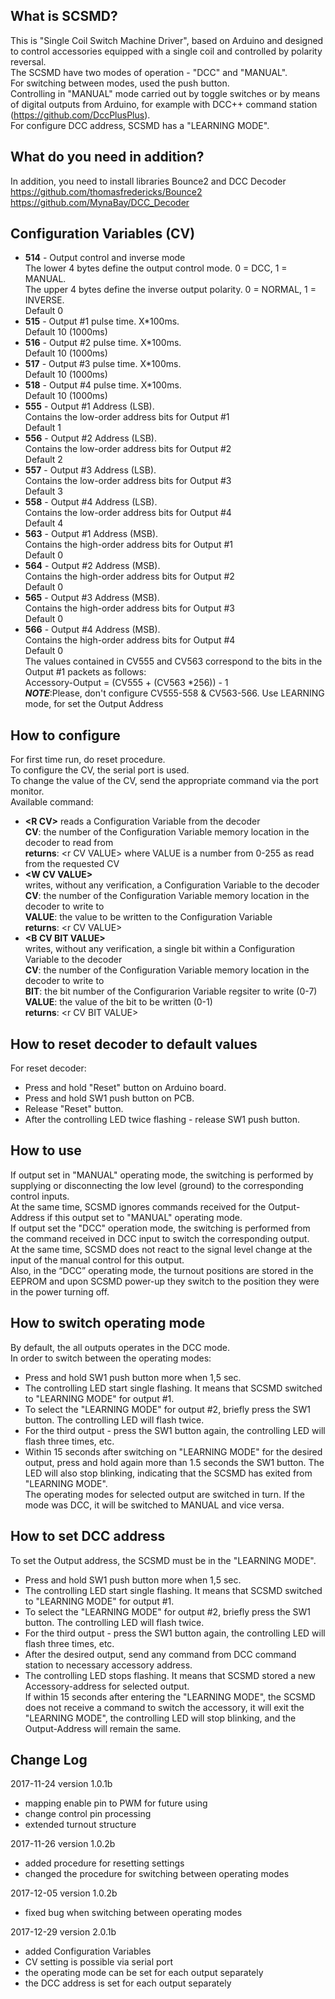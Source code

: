 What is SCSMD?
-------------
This is "Single Coil Switch Machine Driver", based on Arduino and designed to control accessories equipped with a single coil and controlled by polarity reversal.<br />
The SCSMD have two modes of operation - "DCC" and "MANUAL".<br />
For switching between modes, used the push button.<br />
Controlling in "MANUAL" mode carried out by toggle switches or by means of digital outputs from Arduino, for example with DCC++ command station (https://github.com/DccPlusPlus).<br />
For configure DCC address, SCSMD has a "LEARNING MODE".<br />

What do you need in addition?
-------------------------
In addition, you need to install libraries Bounce2 and DCC Decoder<br />
https://github.com/thomasfredericks/Bounce2<br />
https://github.com/MynaBay/DCC_Decoder<br />

Configuration Variables (CV)
----------------------------
  * **514** - Output control and inverse mode<br />
          The lower 4 bytes define the output control mode. 0 = DCC, 1 = MANUAL.<br />
          The upper 4 bytes define the inverse output polarity. 0 = NORMAL, 1 = INVERSE.<br />
          Default 0<br />
  * **515** - Output #1 pulse time. X*100ms.<br />
          Default 10 (1000ms)<br />
  * **516** - Output #2 pulse time. X*100ms.<br />
        Default 10 (1000ms)<br />
  * **517** - Output #3 pulse time. X*100ms.<br />
          Default 10 (1000ms)<br />
  * **518** - Output #4 pulse time. X*100ms.<br />
          Default 10 (1000ms)<br />
  * **555** - Output #1 Address (LSB).<br />
          Contains the low-order address bits for Output #1<br />
          Default 1<br />
  * **556** - Output #2 Address (LSB).<br />
          Contains the low-order address bits for Output #2<br />
          Default 2<br />
  * **557** - Output #3 Address (LSB).<br />
          Contains the low-order address bits for Output #3<br />
          Default 3<br />
  * **558** - Output #4 Address (LSB).<br />
          Contains the low-order address bits for Output #4<br />
          Default 4<br />
  * **563** - Output #1 Address (MSB).<br />
          Contains the high-order address bits for Output #1<br />
          Default 0<br />
  * **564** - Output #2 Address (MSB).<br />
          Contains the high-order address bits for Output #2<br />
          Default 0<br />
  * **565** - Output #3 Address (MSB).<br />
          Contains the high-order address bits for Output #3<br />
          Default 0<br />
  * **566** - Output #4 Address (MSB).<br />
          Contains the high-order address bits for Output #4<br />
          Default 0<br />
The values contained in CV555 and CV563 correspond to the bits in the Output #1 packets as follows: <br />
Accessory-Output = (CV555 + (CV563 *256)) - 1<br />
**_NOTE_**:Please, don't configure CV555-558 & CV563-566. Use LEARNING mode, for set the Output Address<br />

How to configure
----------------
For first time run, do reset procedure.<br />
To configure the CV, the serial port is used.<br />
To change the value of the CV, send the appropriate command via the port monitor.<br />
Available command:<br />
  * **&lt;R CV&gt;**
    reads a Configuration Variable from the decoder<br />
    **CV**: the number of the Configuration Variable memory location in the decoder to read from<br />
    **returns**: &lt;r CV VALUE&gt; where VALUE is a number from 0-255 as read from the requested CV<br />
  * **&lt;W CV VALUE&gt;**<br />
    writes, without any verification, a Configuration Variable to the decoder<br />
    **CV**: the number of the Configuration Variable memory location in the decoder to write to<br />
    **VALUE**: the value to be written to the Configuration Variable<br />
    **returns**: &lt;r CV VALUE&gt;<br />
  * **&lt;B CV BIT VALUE&gt;**<br />
    writes, without any verification, a single bit within a Configuration Variable to the decoder<br />
    **CV**: the number of the Configuration Variable memory location in the decoder to write to<br />
    **BIT**: the bit number of the Configurarion Variable regsiter to write (0-7)<br />
    **VALUE**: the value of the bit to be written (0-1)<br />
    **returns**: &lt;r CV BIT VALUE&gt;<br />

How to reset decoder to default values
--------------------------------------
For reset decoder:<br />
* Press and hold "Reset" button on Arduino board.
* Press and hold SW1 push button on PCB.
* Release "Reset" button.
* After the controlling LED twice flashing - release SW1 push button.<br />

How to use
----------
If output set in "MANUAL" operating mode, the switching is performed by supplying or disconnecting the low level (ground) to the corresponding control inputs.<br />
At the same time, SCSMD ignores commands received for the Output-Address if this output set to "MANUAL" operating mode.<br />
If output set the "DCC" operation mode, the switching is performed from the command received in DCC input to switch the corresponding output.<br />
At the same time, SCSMD does not react to the signal level change at the input of the manual control for this output.<br />
Also, in the “DCC” operating mode, the turnout positions are stored in the EEPROM and upon SCSMD power-up they switch to the position they were in the power turning off.<br />

How to switch operating mode
----------------------------
By default, the all outputs operates in the DCC mode.<br />
In order to switch between the operating modes:<br />
* Press and hold SW1 push button more when 1,5 sec.
* The controlling LED start single flashing. It means that SCSMD switched to "LEARNING MODE" for output #1.
* To select the "LEARNING MODE" for output #2, briefly press the SW1 button. The controlling LED will flash twice.
* For the third output - press the SW1 button again, the controlling LED will flash three times, etc.
* Within 15 seconds after switching on "LEARNING MODE" for the desired output, press and hold again more than 1.5 seconds the SW1 button. The LED will also stop blinking, indicating that the SCSMD has exited from "LEARNING MODE".<br />
The operating modes for selected output are switched in turn. If the mode was DCC, it will be switched to MANUAL and vice versa.<br />

How to set DCC address
----------------------
To set the Output address, the SCSMD must be in the "LEARNING MODE".<br />
* Press and hold SW1 push button more when 1,5 sec.
* The controlling LED start single flashing. It means that SCSMD switched to "LEARNING MODE" for output #1.
* To select the "LEARNING MODE" for output #2, briefly press the SW1 button. The controlling LED will flash twice.
* For the third output - press the SW1 button again, the controlling LED will flash three times, etc.
* After the desired output, send any command from DCC command station to necessary accessory address. 
* The controlling LED stops flashing. It means that SCSMD stored a new Accessory-address for selected output.<br />
If within 15 seconds after entering the "LEARNING MODE", the SCSMD does not receive a command to switch the accessory, it will exit the "LEARNING MODE", the controlling LED will stop blinking, and the Output-Address will remain the same.<br />

Change Log
----------
2017-11-24 version 1.0.1b<br />
 * mapping enable pin to PWM for future using
 * change control pin processing
 * extended turnout structure<br />
 
2017-11-26 version 1.0.2b<br />
 * added procedure for resetting settings
 * changed the procedure for switching between operating modes<br />
 
2017-12-05 version 1.0.2b<br />
 * fixed bug when switching between operating modes<br />

2017-12-29 version 2.0.1b<br />
 * added Configuration Variables<br />
 * СV setting is possible via serial port<br />
 * the operating mode can be set for each output separately<br />
 * the DCC address is set for each output separately<br />
 